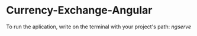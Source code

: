 # Currency-Exchange-Angular

To run the aplication, write on the terminal with your project's path: 
    $ng serve$